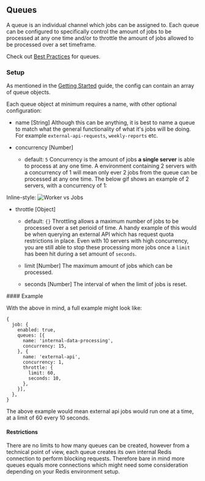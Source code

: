 ## Queues

A queue is an individual channel which jobs can be assigned to. Each queue can be configured to specifically control the
amount of jobs to be processed at any one time and/or to throttle the amount of jobs allowed to be processed over a set timeframe.

Check out [Best Practices](https://github.com/redibox/job/blob/master/docs/best-practices.md#queues) for queues.

### Setup

As mentioned in the [Getting Started](https://github.com/redibox/job/blob/master/docs/getting-started.md) guide, the config 
can contain an array of queue objects.

Each queue object at minimum requires a name, with other optional configuration:

- name [String]
Although this can be anything, it is best to name a queue to match what the general functionality of what it's jobs will
be doing. For example `external-api-requests`, `weekly-reports` etc.

- concurrency [Number]
  - default: `5`
Concurrency is the amount of jobs **a single server** is able to process at any one time. A environment containing 2 servers
with a concurrency of 1 will mean only ever 2 jobs from the queue can be processed at any one time. The below gif shows an 
example of 2 servers, with a concurrency of 1:

Inline-style: 
![Worker vs Jobs](https://camo.githubusercontent.com/6bbd36f4cf5b35a0f11a96dcd2e97711ffc2fb37/68747470733a2f2f662e636c6f75642e6769746875622e636f6d2f6173736574732f313637363837312f36383130382f62626330636662302d356632392d313165322d393734662d3333393763363464633835382e676966 "Worker vs Jobs")

- throttle [Object]
  - default: `{}`
Throttling allows a maximum number of jobs to be processed over a set perioid of time. A handy example of this would be
when querying an external API which has request quota restrictions in place. Even with 10 servers with high concurrency, you
are still able to stop these processing more jobs once a `limit` has been hit during a set amount of `seconds`.

  - limit [Number]
    The maximum amount of jobs which can be processed.
  - seconds [Number]
    The interval of when the limit of jobs is reset.
    

#### Example

With the above in mind, a full example might look like:

```
{
  job: {
    enabled: true,
    queues: [{
      name: 'internal-data-processing',
      concurrency: 15,
    }, {
      name: 'external-api',
      concurrency: 1,
      throttle: {
        limit: 60,
        seconds: 10,
      },
    }],
  },
}
```

The above example would mean external api jobs would run one at a time, at a limit of 60 every 10 seconds.

#### Restrictions

There are no limits to how many queues can be created, however from a technical point of view, each queue creates its own
internal Redis connection to perform blocking requests. Therefore bare in mind more queues equals more connections which
might need some consideration depending on your Redis environment setup.
